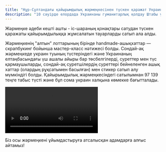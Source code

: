 ```yaml
---
title: "Нұр-Сұлтандағы қайырымдылық жәрмеңкесінен түскен қаражат Украинаға көмекке жұмсалады"
description: "10 сәуірде елордада Украинаны гуманитарлық қолдау Штабы ұйымдастырған алғаш қайырымдылық жәрмеңкесі өтті"
---
```


Жәрмеңке әдеби кешті ашты - іс-шараның қонақтары сатудан түскен қаражаты қайырымдылыққа жұмсалатын тауарларды сатып ала алды.

Жәрмеңкенің "алтын" лоттарының бірінде handmade-ашықхаттар — скрапбукинг бойынша мастер-класс нәтижесі болды. Сондай-ақ жәрмеңкеде украин туының түстеріндегі және Украинаның елтаңбасындағы үш ашалы айыры бар төсбелгілерді, суреттер мен түс қармаушыларды, сондай-ақ суретшілердің суреттері бейнеленген ашық хаттар (олардың рұқсатымен басылған) мен стикер сатып алу мүмкіндігі болды. Қайырымдылық жәрмеңкесіндегі сатылымнан 97 139 теңге табыс түсті және бұл сома украин халқына көмекке бағытталады.

<video controls="controls">
  <source src="./yarmarka.mp4">
</video>

Біз осы жәрмеңкені ұйымдастыруға атсалысқан адамдарға алғыс айтамыз!